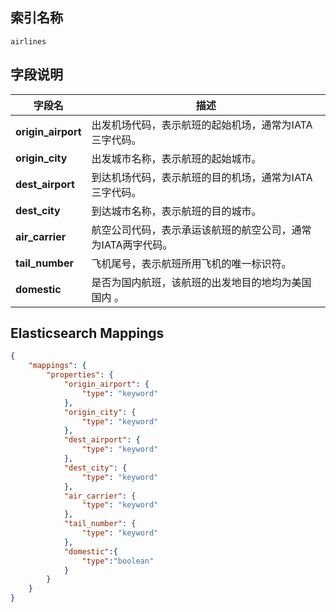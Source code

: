 ## 索引名称

`airlines`

## 字段说明

| 字段名                | 描述                               |
|--------------------|----------------------------------|
| **origin_airport** | 出发机场代码，表示航班的起始机场，通常为IATA三字代码。    |
| **origin_city**    | 出发城市名称，表示航班的起始城市。                |
| **dest_airport**   | 到达机场代码，表示航班的目的机场，通常为IATA三字代码。    |
| **dest_city**      | 到达城市名称，表示航班的目的城市。                |
| **air_carrier**    | 航空公司代码，表示承运该航班的航空公司，通常为IATA两字代码。 |
| **tail_number**    | 飞机尾号，表示航班所用飞机的唯一标识符。             |
| **domestic**            | 是否为国内航班，该航班的出发地目的地均为美国国内 。       |

## Elasticsearch Mappings

```json
{
    "mappings": {
        "properties": {
            "origin_airport": {
                "type": "keyword"
            },
            "origin_city": {
                "type": "keyword"
            },
            "dest_airport": {
                "type": "keyword"
            },
            "dest_city": {
                "type": "keyword"
            },
            "air_carrier": {
                "type": "keyword"
            },
            "tail_number": {
                "type": "keyword"
            },
            "domestic":{
                "type":"boolean"
            }
        }
    }
}
```

